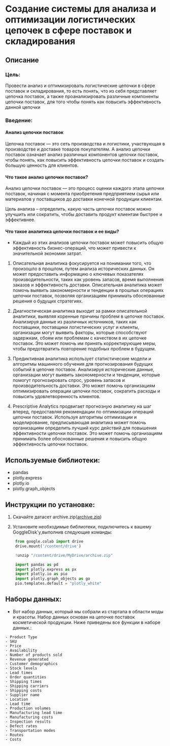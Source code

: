 # **Создание системы для анализа и оптимизации логистических цепочек в сфере поставок и складирования**
## Описание
### Цель:
Провести анализ и оптимизировать логистические цепочки в сфере поставок и складирования, то есть понять, что из себя представляет цепочка поставок, а также проанализировать различные компоненты цепочки поставок, для того чтобы понять как повысить эффективность данной цепочки
### Введение: 
#### Анализ цепочки поставок
Цепочка поставок — это сеть производства и логистики, участвующая в производстве и доставке товаров покупателям. А анализ цепочки поставок означает анализ различных компонентов цепочки поставок, чтобы понять, как повысить эффективность цепочки поставок и создать большую ценность для клиентов.

#### Что такое анализ цепочки поставок?
Анализ цепочки поставок — это процесс оценки каждого этапа цепочки поставок, начиная с момента приобретения предприятием сырья или материалов у поставщиков до доставки конечной продукции клиентам.

Цель анализа – определить, какую часть цепочки поставок можно улучшить или сократить, чтобы доставить продукт клиентам быстрее и эффективнее.

#### Что такое аналитика цепочки поставок и ее виды?

- Каждый из этих анализов цепочки поставок может повысить общую эффективность бизнес-операций, что может привести к значительной экономии затрат.

1. Описательная аналитика фокусируется на понимании того, что произошло в прошлом, путем анализа исторических данных. Он может предоставить информацию о ключевых показателях производительности, таких как уровень запасов, время выполнения заказов и эффективность доставки. Описательная аналитика может помочь выявить закономерности и тенденции в прошлых операциях цепочки поставок, позволяя организациям принимать обоснованные решения о будущих стратегиях.

2. Диагностическая аналитика выходит за рамки описательной аналитики, выявляя коренные причины проблем в цепочке поставок. Анализируя данные из различных источников, таких как поставщики, поставщики логистических услуг и клиенты, организации могут выявить факторы, которые способствуют задержкам, сбоям или проблемам с качеством в их цепочке поставок. Это может помочь им принять корректирующие меры, чтобы предотвратить повторение подобных проблем в будущем.

3. Предиктивная аналитика использует статистические модели и алгоритмы машинного обучения для прогнозирования будущих событий в цепочке поставок. Анализируя исторические данные, организации могут выявить закономерности и тенденции, которые помогут прогнозировать спрос, уровень запасов и производительность доставки. Это может помочь организациям оптимизировать операции цепочки поставок, сократить расходы и повысить удовлетворенность клиентов.

4. Prescriptive Analytics продвигает прогнозную аналитику на шаг вперед, предоставляя рекомендации по оптимизации операций цепочки поставок. Используя алгоритмы оптимизации и моделирование, предписывающая аналитика может помочь организациям определить лучший курс действий для повышения эффективности цепочки поставок. Это может помочь организациям принимать более обоснованные решения и повысить общую эффективность цепочки поставок.

## Используемые библиотеки:

- pandas
- plotly.express
- plotly.io
- plotly.graph_objects

## Инструкции по установке:
1. Скачайте датасет archive.zip([archive.zip](https://github.com/meeFp/Laba3/blob/main/archive.zip))
2. Установите необходимые библиотеки, подключитесь к вашему GoggleDisk'у,выполнив следующие команды:
   ```python
    from google.colab import drive
    drive.mount('/content/drive')

    !unzip "/content/drive/MyDrive/archive.zip"
   ```

   ```python
    import pandas as pd
    import plotly.express as px
    import plotly.io as pio
    import plotly.graph_objects as go
    pio.templates.default = "plotly_white"
   ```
## Наборы данных:
   - Вот набор данных, который мы собрали из стартапа в области моды и красоты. Набор данных основан на цепочке поставок косметической продукции. Ниже приведены все функции в наборе данных.:

    - Product Type
    - SKU
    - Price
    - Availability
    - Number of products sold
    - Revenue generated
    - Customer demographics
    - Stock levels
    - Lead times
    - Order quantities
    - Shipping times
    - Shipping carriers
    - Shipping costs
    - Supplier name
    - Location
    - Lead time
    - Production volumes
    - Manufacturing lead time
    - Manufacturing costs
    - Inspection results
    - Defect rates
    - Transportation modes
    - Routes
    - Costs
